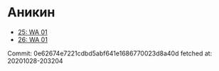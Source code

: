 # Аникин
- [25: WA 01](25.md)
- [26: WA 01](26.md)

Commit: 0e62674e7221cdbd5abf641e1686770023d8a40d
 fetched at: 20201028-203204
